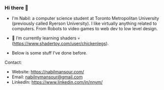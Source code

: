 ### Hi there 👋
- I'm Nabil: a computer science student at Toronto Metropolitan University (previously called Ryerson University). I like virtually anything related to computers. From Robots to video games to web dev to low level design.

- 🔭 I’m currently learning shaders :skull: (https://www.shadertoy.com/user/chickenlegs).

- Below is some stuff I've done before.

Contact:
- Website:
https://nabilmansour.com/
- Email:
nabilnymansour@gmail.com
- LinkedIn:
https://www.linkedin.com/in/nnym/
<!--
**NabilNYMansour/NabilNYMansour** is a ✨ _special_ ✨ repository because its `README.md` (this file) appears on your GitHub profile.

Here are some ideas to get you started:

- 🔭 I’m currently working on ...
- 🌱 I’m currently learning ...
- 👯 I’m looking to collaborate on ...
- 🤔 I’m looking for help with ...
- 💬 Ask me about ...
- 📫 How to reach me: ...
- 😄 Pronouns: ...
- ⚡ Fun fact: ...
-->
